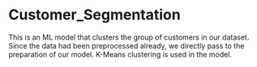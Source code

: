 # Customer_Segmentation
This is an ML model that clusters the group of customers in our dataset.
Since the data had been preprocessed already, we directly pass to the preparation of our model.
K-Means clustering is used in the model.
